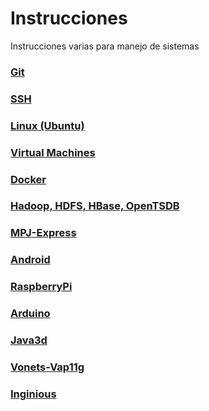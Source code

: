 # Instrucciones
Instrucciones varias para manejo de sistemas

### [Git](Git.md)

### [SSH](SSH.md)

### [Linux (Ubuntu)](Ubuntu.md)

### [Virtual Machines](VMs.md)

### [Docker](Docker.md)

### [Hadoop, HDFS, HBase, OpenTSDB](Hadoop.md)

### [MPJ-Express](MPJ-Express.md)

### [Android](Android.md)

### [RaspberryPi](RaspberryPi.md)

### [Arduino](Arduino.md)

### [Java3d](Java3d.md)

### [Vonets-Vap11g](Vonets-Vap11g.md)

### [Inginious](Inginious.md)

